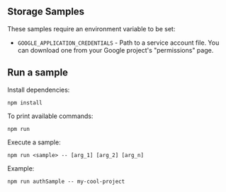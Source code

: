 ## Storage Samples

These samples require an environment variable to be set:

- `GOOGLE_APPLICATION_CREDENTIALS` - Path to a service account file. You can
download one from your Google project's "permissions" page.

## Run a sample

Install dependencies:

    npm install

To print available commands:

    npm run

Execute a sample:

    npm run <sample> -- [arg_1] [arg_2] [arg_n]

Example:

    npm run authSample -- my-cool-project
